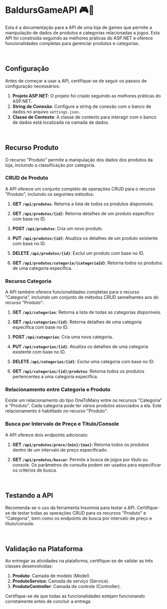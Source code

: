 # BaldursGameAPI :video_game::space_invader:

Esta é a documentação para a API de uma loja de games que permite a manipulação de dados de produtos e categorias relacionadas a jogos. Esta API foi construída seguindo as melhores práticas do ASP.NET e oferece funcionalidades completas para gerenciar produtos e categorias.

<br>

## Configuração

Antes de começar a usar a API, certifique-se de seguir os passos de configuração necessários:

1. **Projeto ASP.NET**: O projeto foi criado seguindo as melhores práticas do ASP.NET.
2. **String de Conexão**: Configure a string de conexão com o banco de dados no arquivo `settings.json`.
3. **Classe de Contexto**: A classe de contexto para interagir com o banco de dados está localizada na camada de dados.

<br>

## Recurso Produto

O recurso "Produto" permite a manipulação dos dados dos produtos da loja, incluindo a classificação por categoria.

### CRUD de Produto

A API oferece um conjunto completo de operações CRUD para o recurso "Produto", incluindo os seguintes métodos:

1. **GET `/api/produtos`**: Retorna a lista de todos os produtos disponíveis.

2. **GET `/api/produtos/{id}`**: Retorna detalhes de um produto específico com base no ID.

3. **POST `/api/produtos`**: Cria um novo produto.

4. **PUT `/api/produtos/{id}`**: Atualiza os detalhes de um produto existente com base no ID.

5. **DELETE `/api/produtos/{id}`**: Exclui um produto com base no ID.

6. **GET `/api/produtos/categoria/{categoriaId}`**: Retorna todos os produtos de uma categoria específica.

### Recurso Categoria

A API também oferece funcionalidades completas para o recurso "Categoria", incluindo um conjunto de métodos CRUD semelhantes aos do recurso "Produto":

1. **GET `/api/categorias`**: Retorna a lista de todas as categorias disponíveis.

2. **GET `/api/categorias/{id}`**: Retorna detalhes de uma categoria específica com base no ID.

3. **POST `/api/categorias`**: Cria uma nova categoria.

4. **PUT `/api/categorias/{id}`**: Atualiza os detalhes de uma categoria existente com base no ID.

5. **DELETE `/api/categorias/{id}`**: Exclui uma categoria com base no ID.

6. **GET `/api/categorias/{id}/produtos`**: Retorna todos os produtos pertencentes a uma categoria específica.

### Relacionamento entre Categoria e Produto

Existe um relacionamento do tipo OneToMany entre os recursos "Categoria" e "Produto". Cada categoria pode ter vários produtos associados a ela. Este relacionamento é habilitado no recurso "Produto".

### Busca por Intervalo de Preço e Título/Console

A API oferece dois endpoints adicionais:

1. **GET `/api/produtos/preco/{min}/{max}`**: Retorna todos os produtos dentro de um intervalo de preço especificado.

2. **GET `/api/produtos/buscar`**: Permite a busca de jogos por título ou console. Os parâmetros de consulta podem ser usados para especificar os critérios de busca.

<br>

## Testando a API

Recomenda-se o uso da ferramenta Insomnia para testar a API. Certifique-se de testar todas as operações CRUD para os recursos "Produto" e "Categoria", bem como os endpoints de busca por intervalo de preço e título/console.

<br>

## Validação na Plataforma

Ao entregar as atividades na plataforma, certifique-se de validar as três classes desenvolvidas:

1. **Produto**: Camada de modelo (Model).
2. **ProdutoService**: Camada de serviço (Service).
3. **ProdutoController**: Camada de controle (Controller).

Certifique-se de que todas as funcionalidades estejam funcionando corretamente antes de concluir a entrega.
